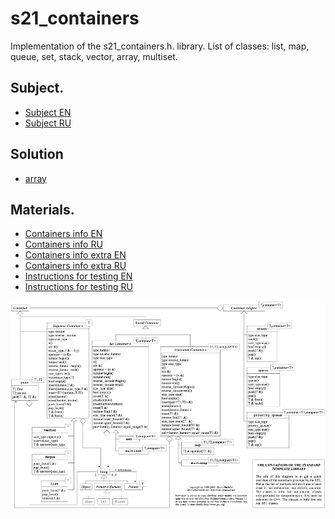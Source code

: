 # s21_containers

Implementation of the s21_containers.h. library. List of classes: list, map, queue, set, stack, vector, array, multiset.

## Subject.

- [Subject EN](./subject_en.md)
- [Subject RU](./subject_ru.md)

## Solution

- [array](./include/array.h)

## Materials.

- [Containers info EN](./materials/containers_info.md)
- [Containers info RU](./materials/containers_info_rus.md)
- [Containers info extra EN](./materials/containers_info_extra.md)
- [Containers info extra RU](./materials/containers_info_extra_rus.md)
- [Instructions for testing EN](./materials/instructions_for_testing.md)
- [Instructions for testing RU](./materials/instructions_for_testing_rus.md)

<img src="./materials/STL_UML.png" alt="stl_uml" width="900"/>
